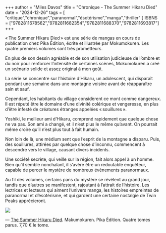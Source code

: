 +++
author = "Miles Davos"
title = "Chronique - The Summer Hikaru Died"
date = "2024-12-26"
tags = [
   "critique","chronique","paranormal","ésotérisme","manga","thriller"
]
ISBNS = ["9782811678562","9782811682354","9782811688370","9782811693817"]
+++

« The Summer Hikaru Died » est une série de mangas en cours de publication chez Pika Édition, écrite et illustrée par Mokumokuren. Les quatre premiers volumes sont très prometteurs.

En plus de son dessin agréable et de son utilisation judicieuse de l’ombre et du noir pour renforcer l’intensité de certaines scènes, Mokumokuren a créé un scénario solide et assez original à mon goût.

La série se concentre sur l’histoire d’Hikaru, un adolescent, qui disparaît pendant une semaine dans une montagne voisine avant de réapparaître sain et sauf.

Cependant, les habitants du village considèrent ce mont comme dangereux. Il est réputé être le domaine d’une divinité colérique et vengeresse, en plus d’être infesté de créatures étranges appelées « souillures ».

Yoshiki, le meilleur ami d’Hikaru, comprend rapidement que quelque chose ne va pas. Son ami a changé, et il n’est plus le même qu’avant. On pourrait même croire qu’il n’est plus tout à fait humain.

Non loin de là, une médium sent que l’esprit de la montagne a disparu. Puis, des souillures, attirées par quelque chose d’inconnu, commencent à descendre vers le village, causant divers incidents.

Une société secrète, qui veille sur la région, fait alors appel à un homme. Bien qu’il semble nonchalant, il s’avère être un redoutable enquêteur, capable de percer le mystère de nombreux évènements paranormaux.

Au fil des volumes, certains pans du mystère se révèlent au grand jour, tandis que d’autres se manifestent, rajoutant à l’attrait de l’histoire. Les lectrices et lecteurs qui aiment l’univers manga, les histoires empreintes de paranormal et d’ésotérisme, et qui gardent une certaine nostalgie de Twin Peaks apprécieront.

![](/images/the-summer-hikaru-died.jpeg)

—
[The Summer Hikaru Died](https://www.pika.fr/livres-series-summer-hikaru-died/). Makumokuren. Pika Édition. Quatre tomes parus. 7,70 € le tome.
